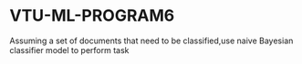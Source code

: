 # VTU-ML-PROGRAM6
Assuming a set of documents that need to be classified,use naive Bayesian classifier model to perform task

